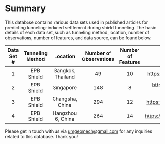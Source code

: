 # Summary
This database contains various data sets used in published articles for predicting tunneling-induced settlement during shield tunneling. The basic details of each data set, such as tunneling method, location, number of observations, number of features, and data source, can be found below. 

| Data Set #|Tunneling Method |Location                    |Number of Observations|Number of Features|Data Source                                       |
|:---------:|:---------------:|:--------------------------:|:---------------:|:-----------:|:------------------------------------------------:|
|    1      | EPB Shield      | Bangkok, Thailand          |        49       |       10    |https://doi.org/10.1016/j.tust.2005.06.007        |
|    2      | EPB Shield      | Singapore                  |        148      |       8     |https://doi.org/10.1007/s10064-016-0937-8         |
|    3      | EPB Shield      | Changsha, China            |        294      |       12    |https://doi.org/10.1016/j.tust.2020.103383        |
|    4      | EPB Shield      | Hangzhou 6, China          |        264      |       14    |https://doi.org/10.1016/j.jrmge.2022.01.002       |

Please get in touch with us via umgeomech@gmail.com for any inquiries related to this database. Thank you!     
